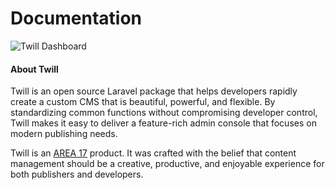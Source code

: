 # Documentation

![Twill Dashboard](/assets/twill-dashboard.jpg)

#### About Twill

Twill is an open source Laravel package that helps developers rapidly create a custom CMS that is beautiful, powerful,
and flexible. By standardizing common functions without compromising developer control, Twill makes it easy to deliver a
feature-rich admin console that focuses on modern publishing needs.

Twill is an [AREA 17](https://area17.com) product. It was crafted with the belief that content management should be a
creative, productive, and enjoyable experience for both publishers and developers.
